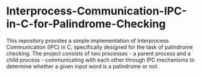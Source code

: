 # Interprocess-Communication-IPC-in-C-for-Palindrome-Checking
This repository provides a simple implementation of Interprocess Communication (IPC) in C, specifically designed for the task of palindrome checking. The project consists of two processes - a parent process and a child process - communicating with each other through IPC mechanisms to determine whether a given input word is a palindrome or not.
